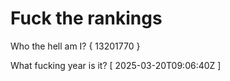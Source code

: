 # Fuck the rankings

Who the hell am I?
{ 13201770 }

What fucking year is it?
[ 2025-03-20T09:06:40Z ]
